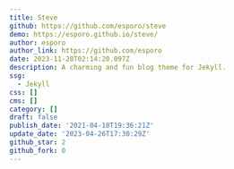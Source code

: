 ```yaml
---
title: Steve
github: https://github.com/esporo/steve
demo: https://esporo.github.io/steve/
author: esporo
author_link: https://github.com/esporo
date: 2023-11-28T02:14:20.097Z
description: A charming and fun blog theme for Jekyll.
ssg:
  - Jekyll
css: []
cms: []
category: []
draft: false
publish_date: '2021-04-18T19:36:21Z'
update_date: '2023-04-26T17:30:29Z'
github_star: 2
github_fork: 0
---
```

